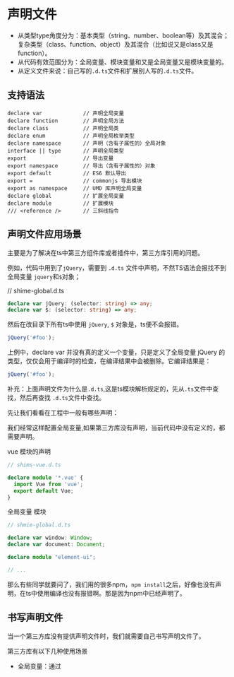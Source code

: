 
# 声明文件

- 从类型type角度分为：基本类型（string、number、boolean等）及其混合；复杂类型（class、function、object）及其混合（比如说又是class又是function）。
- 从代码有效范围分为：全局变量、模块变量和又是全局变量又是模块变量的。
- 从定义文件来说：自己写的`.d.ts`文件和扩展别人写的`.d.ts`文件。

## 支持语法
``` 
declare var             // 声明全局变量
declare function        // 声明全局方法
declare class           // 声明全局类
declare enum            // 声明全局枚举类型
declare namespace       // 声明（含有子属性的）全局对象
interface || type       // 声明全局类型
export                  // 导出变量
export namespace        // 导出（含有子属性的）对象
export default          // ES6 默认导出
export =                // commonjs 导出模块
export as namespace     // UMD 库声明全局变量
declare global          // 扩展全局变量
declare module          // 扩展模块
/// <reference />       // 三斜线指令

```


## 声明文件应用场景
主要是为了解决在ts中第三方组件库或者插件中，第三方库引用的问题。

例如，代码中用到了`jQuery`，需要到 `.d.ts` 文件中声明，不然TS语法会报找不到全局变量 `jquery`和`$`对象；

// shime-global.d.ts
```ts
declare var jQuery: (selector: string) => any;
declare var $: (selector: string) => any;
```

然后在改目录下所有ts中使用 `jQuery`, `$` 对象是，ts便不会报错。
```ts
jQuery('#foo');
```
上例中，declare var 并没有真的定义一个变量，只是定义了全局变量 jQuery 的类型，仅仅会用于编译时的检查，在编译结果中会被删除。它编译结果是：

```ts
jQuery('#foo');
```

补充：上面声明文件为什么是`.d.ts`,这是ts模块解析规定的，先从`.ts`文件中查找，然后再查找 `.d.ts`文件中查找。

先让我们看看在工程中一般有哪些声明：

我们经常这样配置全局变量,如果第三方库没有声明，当前代码中没有定义的，都需要声明。

vue 模块的声明
```ts
// shims-vue.d.ts

declare module '*.vue' {
  import Vue from 'vue';
  export default Vue;
}
```

全局变量 模块
```ts
// shmie-global.d.ts

declare var window: Window;
declare var document: Document;

declare module "element-ui";

// ...
```
那么有些同学就要问了，我们用的很多npm，`npm install`之后，好像也没有声明，在ts中使用编译也没有报错啊。那是因为npm中已经声明了。

## 书写声明文件
当一个第三方库没有提供声明文件时，我们就需要自己书写声明文件了。

第三方库有以下几种使用场景
- 全局变量：通过 <script> 标签引入第三方库，注入全局变量
- npm 包：通过 import foo from 'foo' 导入，符合 ES6 模块规范
- UMD 库：既可以通过 <script> 标签引入，又可以通过 import 导入
- 直接扩展全局变量：通过 <script> 标签引入后，改变一个全局变量的结构
- 在 npm 包或 UMD 库中扩展全局变量：引用 npm 包或 UMD 库后，改变一个全局变量的结构
- 模块插件：通过 <script> 或 import 导入后，改变另一个模块的结构

### 全局变量的声明

全局变量的声明主要用以下几种

- `declare var` 声明全局变量
- `declare function` 声明全局方法
- `declare class` 声明全局类
- `declare enum` 声明全局枚举类型
- `declare namespace` 声明（含有子属性的）全局对象
- `interface` 和 `type` 声明全局类型

举个例子：声明一个class 对象 Animal
```ts
// Animal.d.ts 

declare class Animal {
    name: string;
    constructor(name: string);
    sayHi(): string;
}
```

```ts
// src/index.ts

let cat = new Animal('Tom');
```

### npm包的声明

一般来说，npm 包的声明文件可能存在于两个地方：

1. 与该 npm 包绑定在一起。判断依据是 `package.json` 中有 types 字段，或者有一个 `index.d.ts` 声明文件。这种模式不需要额外安装其他包，是最为推荐的，所以以后我们自己创建 npm 包的时候，最好也将声明文件与 npm 包绑定在一起。

![](https://img.xiaao.xin/image/M00/00/01/L2Kexl5FTPyAT-CxAAG3koAL6kQ931.png)


2. 发布到 @types 里。我们只需要尝试安装一下对应的 @types 包就知道是否存在该声明文件，安装命令是 `npm install @types/foo --save-dev`。这种模式一般是由于 npm 包的维护者没有提供声明文件，所以只能由其他人将声明文件发布到 @types 里了。

假如以上两种方式都没有找到对应的声明文件，那么我们就需要自己为它写声明文件了.

有两种方案，一种自己写`@types/xxx`,发布上去。另一个直接在工程目录下声明，建议新建一个目录`types`，声明文件放在`types`中

#### npm中声明和全局变量声明的区别

npm 包的声明文件与全局变量的声明文件有很大区别。在 npm 包的声明文件中，使用 `declare` 不再会声明一个全局变量，而只会在当前文件中声明一个局部变量。只有在声明文件中使用 `export` 导出，然后在使用方 `import` 导入后，才会应用到这些类型声明。

```ts
// types/foo/index.d.ts

export const name: string;
export function getName(): string;
export class Animal {
    constructor(name: string);
    sayHi(): string;
}
export enum Directions {
    Up,
    Down,
    Left,
    Right
}
export interface Options {
    data: any;
}
```

```ts
// src/index.ts

import { name, getName, Animal, Directions, Options } from 'foo';
```

当然也可以混用
```ts
declare const name: string;
declare function getName(): string;
declare class Animal {
    constructor(name: string);
    sayHi(): string;
}
declare enum Directions {
    Up,
    Down,
    Left,
    Right
}
interface Options {
    data: any;
}

export { name, getName, Animal, Directions, Options };
```

上面 `Axios`就是这样做的。

### UMD库中的声明


### 在 npm 包或 UMD 库中扩展全局变量

对于 npm 包或 UMD 库，如果导入此库之后会扩展全局变量，则需要使用另一种语法在声明文件中扩展全局变量的类型，那就是 `declare global`

```ts
// types/foo/index.d.ts

declare global {
    interface String {
        prependHello(): string;
    }
}

export {};


// src/index.ts
'bar'.prependHello();
```


### 声明模块插件

### 


## 发布声明文件
两种方式

- 将声明文件和源码放在一起
- 发布到`@types`中

### 将声明文件和源码放在一起
- 自动生成，tsc自动生成
- 手动声明

如果是手动写的声明文件，那么需要满足以下条件之一，才能被正确的识别：

- 给 `package.json` 中的 `types` 或 `typings` 字段指定一个类型声明文件地址
- 在项目根目录下，编写一个 `index.d.ts` 文件
- 针对入口文件（`package.json` 中的 `main` 字段指定的入口文件），编写一个同名不同后缀的 `.d.ts` 文件

```json
{
    "name": "foo",
    "version": "1.0.0",
    "main": "lib/index.js",
    "types": "foo.d.ts",
}
```

如果没有指定`types`或`typings`，那么就会在根目录下寻找 `index.d.ts` 文件，将它视为此库的类型声明文件。

如果没有找到 `index.d.ts` 文件，那么就会寻找入口文件（`package.json` 中的 `main` 字段指定的入口文件）是否存在对应同名不同后缀的 `.d.ts` 文件。

如果还是不存在，那么就会寻找是否存在 `lib/index.d.ts` 文件。假如说连 `lib/index.d.ts` 都不存在的话，就会被认为是一个没有提供类型声明文件的库了。

## 参考

[typescript-tutorial](https://ts.xcatliu.com/basics/declaration-files)
